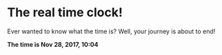 # The real time clock!

Ever wanted to know what the time is? Well, your journey is about to end!

**The time is Nov 28, 2017, 10:04**